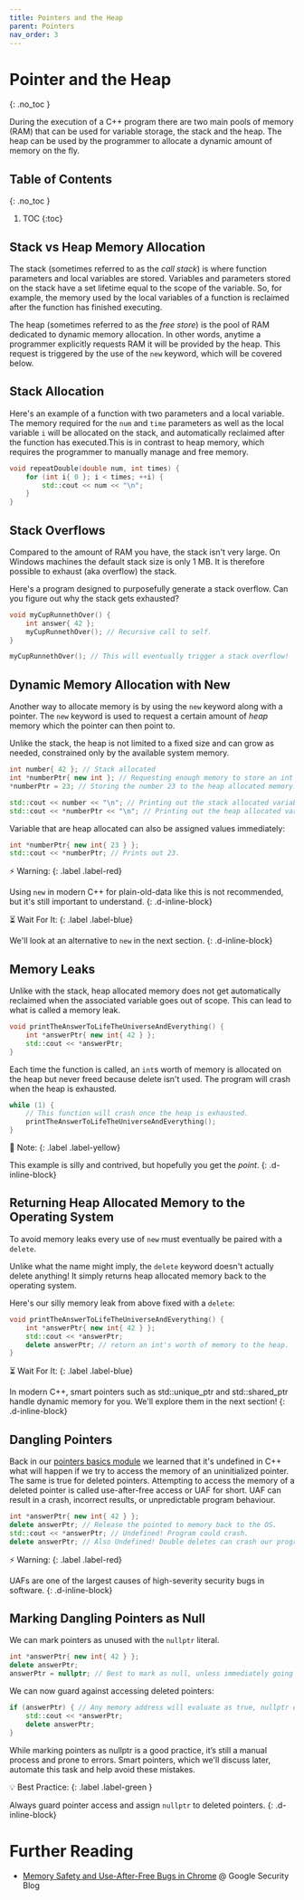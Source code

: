 ```yaml
---
title: Pointers and the Heap
parent: Pointers
nav_order: 3
---
```


<!-- prettier-ignore-start -->

# Pointer and the Heap
{: .no_toc }

During the execution of a C++ program there are two main pools of memory (RAM) that can be used for variable storage, the stack and the heap. The heap can be used by the programmer to allocate a dynamic amount of memory on the fly.

## Table of Contents
{: .no_toc }

1. TOC
{:toc}

<!-- prettier-ignore-end -->

## Stack vs Heap Memory Allocation

The stack (sometimes referred to as the _call stack_) is where function parameters and local variables are stored. Variables and parameters stored on the stack have a set lifetime equal to the scope of the variable. So, for example, the memory used by the local variables of a function is reclaimed after the function has finished executing.

The heap (sometimes referred to as the _free store_) is the pool of RAM dedicated to dynamic memory allocation. In other words, anytime a programmer explicitly requests RAM it will be provided by the heap. This request is triggered by the use of the `new` keyword, which will be covered below.

## Stack Allocation

Here's an example of a function with two parameters and a local variable. The memory required for the `num` and `time` parameters as well as the local variable `i` will be allocated on the stack, and automatically reclaimed after the function has executed.This is in contrast to heap memory, which requires the programmer to manually manage and free memory.

```cpp
void repeatDouble(double num, int times) {
    for (int i{ 0 }; i < times; ++i) {
        std::cout << num << "\n";
    }
}
```

## Stack Overflows

Compared to the amount of RAM you have, the stack isn't very large. On Windows machines the default stack size is only 1 MB. It is therefore possible to exhaust (aka overflow) the stack.

Here's a program designed to purposefully generate a stack overflow. Can you figure out why the stack gets exhausted?

```cpp
void myCupRunnethOver() {
    int answer{ 42 };
    myCupRunnethOver(); // Recursive call to self.
}

myCupRunnethOver(); // This will eventually trigger a stack overflow!
```

## Dynamic Memory Allocation with New

Another way to allocate memory is by using the `new` keyword along with a pointer. The `new` keyword is used to request a certain amount of *heap* memory which the pointer can then point to.

Unlike the stack, the heap is not limited to a fixed size and can grow as needed, constrained only by the available system memory.

```cpp
int number{ 42 }; // Stack allocated
int *numberPtr{ new int }; // Requesting enough memory to store an int from the heap.
*numberPtr = 23; // Storing the number 23 to the heap allocated memory.

std::cout << number << "\n"; // Printing out the stack allocated variable.
std::cout << *numberPtr << "\n"; // Printing out the heap allocated variable.
```

Variable that are heap allocated can also be assigned values immediately:

```cpp
int *numberPtr{ new int{ 23 } };
std::cout << *numberPtr; // Prints out 23.
```

⚡ Warning:
{: .label .label-red}

Using `new` in modern C++ for plain-old-data like this is not recommended, but it's still important to understand.
{: .d-inline-block}

⏳ Wait For It:
{: .label .label-blue}

We'll look at an alternative to `new` in the next section.
{: .d-inline-block}

## Memory Leaks

Unlike with the stack, heap allocated memory does not get automatically reclaimed when the associated variable goes out of scope. This can lead to what is called a memory leak.

```cpp
void printTheAnswerToLifeTheUniverseAndEverything() {
    int *answerPtr{ new int{ 42 } };
    std::cout << *answerPtr;
}
```

Each time the function is called, an `int`s worth of memory is allocated on the heap but never freed because delete isn't used. The program will crash when the heap is exhausted.

```cpp
while (1) {
    // This function will crash once the heap is exhausted.
    printTheAnswerToLifeTheUniverseAndEverything();
}
```

🎵 Note:
{: .label .label-yellow}

This example is silly and contrived, but hopefully you get the _point_.
{: .d-inline-block}

## Returning Heap Allocated Memory to the Operating System

To avoid memory leaks every use of `new` must eventually be paired with a `delete`.

Unlike what the name might imply, the `delete` keyword doesn't actually delete anything! It simply returns heap allocated memory back to the operating system.

Here's our silly memory leak from above fixed with a `delete`:

```cpp
void printTheAnswerToLifeTheUniverseAndEverything() {
    int *answerPtr{ new int{ 42 } };
    std::cout << *answerPtr;
    delete answerPtr; // return an int's worth of memory to the heap.
}
```

⏳ Wait For It:
{: .label .label-blue}

In modern C++, smart pointers such as std::unique_ptr and std::shared_ptr handle dynamic memory for you. We'll explore them in the next section!
{: .d-inline-block}

## Dangling Pointers

Back in our [pointers basics module](/Programming-1-Notes/docs/11-pointers/01-pointer-basics.html) we learned that it's undefined in C++ what will happen if we try to access the memory of an uninitialized pointer. The same is true for deleted pointers. Attempting to access the memory of a deleted pointer is called use-after-free access or UAF for short. UAF can result in a crash, incorrect results, or unpredictable program behaviour.

```cpp
int *answerPtr{ new int{ 42 } };
delete answerPtr; // Release the pointed to memory back to the OS.
std::cout << *answerPtr; // Undefined! Program could crash.
delete answerPtr; // Also Undefined! Double deletes can crash our programs.
```

⚡ Warning:
{: .label .label-red}

UAFs are one of the largest causes of high-severity security bugs in software.
{: .d-inline-block}

## Marking Dangling Pointers as Null

We can mark pointers as unused with the `nullptr` literal. 

```cpp
int *answerPtr{ new int{ 42 } };
delete answerPtr;
answerPtr = nullptr; // Best to mark as null, unless immediately going out of scope.
```

We can now guard against accessing deleted pointers:

```cpp
if (answerPtr) { // Any memory address will evaluate as true, nullptr evals as false.
    std::cout << *answerPtr;
    delete answerPtr;
}
```

While marking pointers as nullptr is a good practice, it’s still a manual process and prone to errors. Smart pointers, which we'll discuss later, automate this task and help avoid these mistakes.

💡 Best Practice:
{: .label .label-green }

Always guard pointer access and assign `nullptr` to deleted pointers.
{: .d-inline-block}

# Further Reading

- [Memory Safety and Use-After-Free Bugs in Chrome](https://security.googleblog.com/2022/05/retrofitting-temporal-memory-safety-on-c.html) @ Google Security Blog
